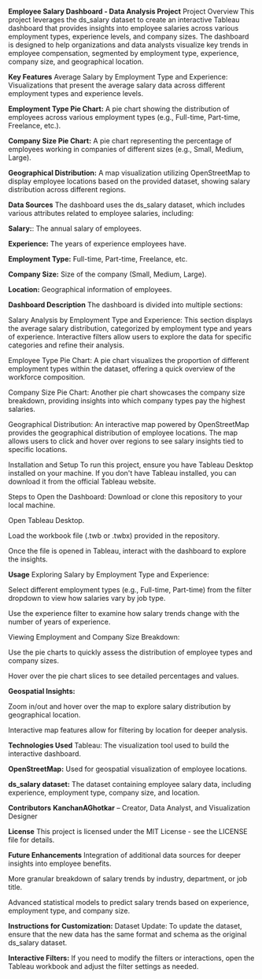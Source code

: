 **Employee Salary Dashboard - Data Analysis Project**
Project Overview
This project leverages the ds_salary dataset to create an interactive Tableau dashboard that provides insights into employee salaries across various employment types, experience levels, and company sizes. The dashboard is designed to help organizations and data analysts visualize key trends in employee compensation, segmented by employment type, experience, company size, and geographical location.

**Key Features**
Average Salary by Employment Type and Experience: Visualizations that present the average salary data across different employment types and experience levels.

**Employment Type Pie Chart:** A pie chart showing the distribution of employees across various employment types (e.g., Full-time, Part-time, Freelance, etc.).

**Company Size Pie Chart:** A pie chart representing the percentage of employees working in companies of different sizes (e.g., Small, Medium, Large).

**Geographical Distribution:** A map visualization utilizing OpenStreetMap to display employee locations based on the provided dataset, showing salary distribution across different regions.

**Data Sources**
The dashboard uses the ds_salary dataset, which includes various attributes related to employee salaries, including:

**Salary:**: The annual salary of employees.

**Experience:** The years of experience employees have.

**Employment Type:** Full-time, Part-time, Freelance, etc.

**Company Size:** Size of the company (Small, Medium, Large).

**Location:** Geographical information of employees.

**Dashboard Description**
The dashboard is divided into multiple sections:

Salary Analysis by Employment Type and Experience: This section displays the average salary distribution, categorized by employment type and years of experience. Interactive filters allow users to explore the data for specific categories and refine their analysis.

Employee Type Pie Chart: A pie chart visualizes the proportion of different employment types within the dataset, offering a quick overview of the workforce composition.

Company Size Pie Chart: Another pie chart showcases the company size breakdown, providing insights into which company types pay the highest salaries.

Geographical Distribution: An interactive map powered by OpenStreetMap provides the geographical distribution of employee locations. The map allows users to click and hover over regions to see salary insights tied to specific locations.

Installation and Setup
To run this project, ensure you have Tableau Desktop installed on your machine. If you don't have Tableau installed, you can download it from the official Tableau website.

Steps to Open the Dashboard:
Download or clone this repository to your local machine.

Open Tableau Desktop.

Load the workbook file (.twb or .twbx) provided in the repository.

Once the file is opened in Tableau, interact with the dashboard to explore the insights.

**Usage**
Exploring Salary by Employment Type and Experience:

Select different employment types (e.g., Full-time, Part-time) from the filter dropdown to view how salaries vary by job type.

Use the experience filter to examine how salary trends change with the number of years of experience.

Viewing Employment and Company Size Breakdown:

Use the pie charts to quickly assess the distribution of employee types and company sizes.

Hover over the pie chart slices to see detailed percentages and values.

**Geospatial Insights:**

Zoom in/out and hover over the map to explore salary distribution by geographical location.

Interactive map features allow for filtering by location for deeper analysis.

**Technologies Used**
Tableau: The visualization tool used to build the interactive dashboard.

**OpenStreetMap:** Used for geospatial visualization of employee locations.

**ds_salary dataset:** The dataset containing employee salary data, including experience, employment type, company size, and location.

**Contributors**
**KanchanAGhotkar** – Creator, Data Analyst, and Visualization Designer

**License**
This project is licensed under the MIT License - see the LICENSE file for details.

**Future Enhancements**
Integration of additional data sources for deeper insights into employee benefits.

More granular breakdown of salary trends by industry, department, or job title.

Advanced statistical models to predict salary trends based on experience, employment type, and company size.

**Instructions for Customization:**
Dataset Update: To update the dataset, ensure that the new data has the same format and schema as the original ds_salary dataset.

**Interactive Filters:** If you need to modify the filters or interactions, open the Tableau workbook and adjust the filter settings as needed.
